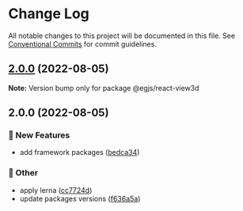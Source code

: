 # Change Log

All notable changes to this project will be documented in this file.
See [Conventional Commits](https://conventionalcommits.org) for commit guidelines.

## [2.0.0](https://github.com/naver/egjs-view3d/compare/@egjs/react-view3d@2.0.0...@egjs/react-view3d@2.0.0) (2022-08-05)

**Note:** Version bump only for package @egjs/react-view3d





## 2.0.0 (2022-08-05)


### :rocket: New Features

* add framework packages ([bedca34](https://github.com/naver/egjs-view3d/commit/bedca3419fd223b3089f21aa13a3538dc86c831f))


### :mega: Other

* apply lerna ([cc7724d](https://github.com/naver/egjs-view3d/commit/cc7724d3549eb47a5cf9fd5f7167f862a4c1d6ba))
* update packages versions ([f636a5a](https://github.com/naver/egjs-view3d/commit/f636a5a4aa9ab07c53250f0cd9b68fbe6646dce7))
